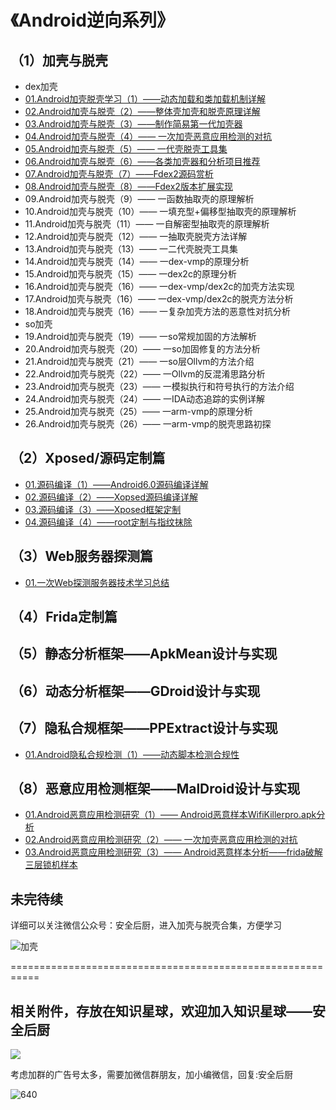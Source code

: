 # 《Android逆向系列》

## （1）加壳与脱壳
- dex加壳
- [01.Android加壳脱壳学习（1）——动态加载和类加载机制详解](https://bbs.pediy.com/thread-271538.htm)
- [02.Android加壳与脱壳（2）——整体壳加壳和脱壳原理详解](https://bbs.pediy.com/thread-273293.htm)
- [03.Android加壳与脱壳（3）——制作简易第一代加壳器](https://mp.weixin.qq.com/s/LWTFNDV1dff8cdBakd1AOQ)
- [04.Android加壳与脱壳（4）—— 一次加壳恶意应用检测的对抗](https://mp.weixin.qq.com/s/LYIASwSBq03b3_n7KW0AKw)
- [05.Android加壳与脱壳（5）—— 一代壳脱壳工具集](https://mp.weixin.qq.com/s/RpBA6_fWGRMbkEZUkaECog)
- [06.Android加壳与脱壳（6）——各类加壳器和分析项目推荐](https://mp.weixin.qq.com/s?__biz=MzI3MDQ1NDE2OA==&mid=2247484559&idx=1&sn=073f1f53c8a68096a124bb1f9577ff2d&chksm=ead19878dda6116eb1bb1aaf006e2502ffad9cbd54e0a8c37ccb483513631437e2d6ca761e5a&token=1969623902&lang=zh_CN#rd)
- [07.Android加壳与脱壳（7）——Fdex2源码赏析](https://mp.weixin.qq.com/s/OYb3cXPhWwjCqCz2es6iaA)
- [08.Android加壳与脱壳（8）——Fdex2版本扩展实现](https://mp.weixin.qq.com/s/h7gqmqE49UBrOfh2OYl-KQ)
- 09.Android加壳与脱壳（9）—— 一函数抽取壳的原理解析
- 10.Android加壳与脱壳（10）—— 一填充型+偏移型抽取壳的原理解析
- 11.Android加壳与脱壳（11）—— 一自解密型抽取壳的原理解析
- 12.Android加壳与脱壳（12）—— 一抽取壳脱壳方法详解
- 13.Android加壳与脱壳（13）—— 一二代壳脱壳工具集
- 14.Android加壳与脱壳（14）—— 一dex-vmp的原理分析
- 15.Android加壳与脱壳（15）—— 一dex2c的原理分析
- 16.Android加壳与脱壳（16）—— 一dex-vmp/dex2c的加壳方法实现
- 17.Android加壳与脱壳（16）—— 一dex-vmp/dex2c的脱壳方法分析
- 18.Android加壳与脱壳（16）—— 一复杂加壳方法的恶意性对抗分析
- so加壳
- 19.Android加壳与脱壳（19）—— 一so常规加固的方法解析
- 20.Android加壳与脱壳（20）—— 一so加固修复的方法分析
- 21.Android加壳与脱壳（21）—— 一so层Ollvm的方法介绍
- 22.Android加壳与脱壳（22）—— 一Ollvm的反混淆思路分析
- 23.Android加壳与脱壳（23）—— 一模拟执行和符号执行的方法介绍
- 24.Android加壳与脱壳（24）—— 一IDA动态追踪的实例详解
- 25.Android加壳与脱壳（25）—— 一arm-vmp的原理分析
- 26.Android加壳与脱壳（26）—— 一arm-vmp的脱壳思路初探


## （2）Xposed/源码定制篇

- [01.源码编译（1）——Android6.0源码编译详解](https://bbs.pediy.com/thread-269575.htm)
- [02.源码编译（2）——Xopsed源码编译详解](https://bbs.pediy.com/thread-269616.htm)
- [03.源码编译（3）——Xposed框架定制 ](https://bbs.pediy.com/thread-269627.htm)
- [04.源码编译（4）——root定制与指纹抹除](https://mp.weixin.qq.com/s?__biz=MzI3MDQ1NDE2OA==&mid=2247484684&idx=1&sn=c5f0c9b525e820d198a4da3a7256bab9&chksm=ead199fbdda610ed1e26fc63bf80456c4b4646349e5d44206335d8ba38aeccc95b815d484a60&token=1324308020&lang=zh_CN#rd)

## （3）Web服务器探测篇

- [01.一次Web探测服务器技术学习总结 ](https://mp.weixin.qq.com/s/XUnD4o6TzbksDbDrPcxv-A)

## （4）Frida定制篇

## （5）静态分析框架——ApkMean设计与实现

## （6）动态分析框架——GDroid设计与实现

## （7）隐私合规框架——PPExtract设计与实现

- [01.Android隐私合规检测（1）——动态脚本检测合规性](https://mp.weixin.qq.com/s/rSFZ7JynQwlYNlbipJ1oxQ)

## （8）恶意应用检测框架——MalDroid设计与实现

- [01.Android恶意应用检测研究（1）—— Android恶意样本WifiKillerpro.apk分析](https://bbs.pediy.com/thread-268060.htm)
- [02.Android恶意应用检测研究（2）—— 一次加壳恶意应用检测的对抗](https://mp.weixin.qq.com/s/LYIASwSBq03b3_n7KW0AKw)
- [03.Android恶意应用检测研究（3）—— Android恶意样本分析——frida破解三层锁机样本](https://bbs.pediy.com/thread-269128.htm)
## 未完待续

详细可以关注微信公众号：安全后厨，进入加壳与脱壳合集，方便学习

![加壳](https://tvax1.sinaimg.cn/wap360/006jP03Oly1h8d0k1zphkj30ij0pj7b2.jpg)

===========================================================

## 相关附件，存放在知识星球，欢迎加入知识星球——安全后厨

<img  src="https://images.weserv.nl/?url=https://article.biliimg.com/bfs/article/98a3b3b41f43053e7bed3a2240bfb4bad89830e9.png">

考虑加群的广告号太多，需要加微信群朋友，加小编微信，回复:安全后厨

![640](https://tva3.sinaimg.cn/wap360/006jP03Oly1h7zufjtez2j30tu14fjur.jpg)


